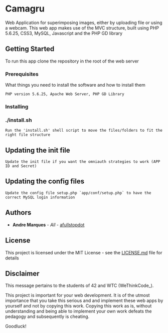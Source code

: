 # Camagru

Web Application for superimposing images, either by uploading file or using a webcam. This web app makes use of the MVC structure, built using PHP 5.6.25, CSS3, MySQL, Javascript and the PHP GD library

## Getting Started

To run this app clone the repository in the root of the web server

### Prerequisites

What things you need to install the software and how to install them

```
PHP version 5.6.25, Apache Web Server, PHP GD Library
```

### Installing

### ./install.sh

```
Run the 'install.sh' shell script to move the files/folders to fit the right file structure
```

## Updating the init file

```
Update the init file if you want the omniauth strategies to work (APP ID and Secret)
```

## Updating the config files
```
Update the config file setup.php `app/conf/setup.php` to have the correct MySQL login information
```

## Authors

* **Andre Marques** - *All* - [afullstopdot](https://github.com/afullstopdot)

## License

This project is licensed under the MIT License - see the [LICENSE.md](LICENSE.md) file for details

## Disclaimer

This message pertains to the students of 42 and WTC (WeThinkCode_).

This project is important for your web development.
It is of the utmost importance that you take this serious and and implement these web apps by yourself and not by copying this work.
Copying this work as is, without understanding and being able to implement your own work defeats the pedagogy and subsequently is cheating.

Goodluck!
